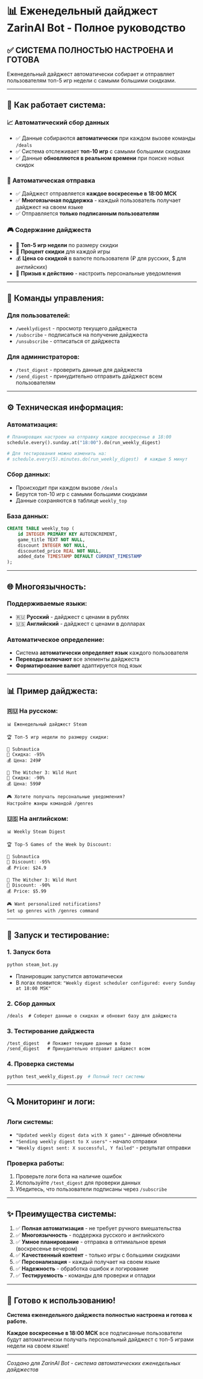 # 📊 Еженедельный дайджест ZarinAI Bot - Полное руководство

## ✅ СИСТЕМА ПОЛНОСТЬЮ НАСТРОЕНА И ГОТОВА

Еженедельный дайджест автоматически собирает и отправляет пользователям топ-5 игр недели с самыми большими скидками.

---

## 🎯 Как работает система:

### 📈 **Автоматический сбор данных**
- ✅ Данные собираются **автоматически** при каждом вызове команды `/deals`
- ✅ Система отслеживает **топ-10 игр** с самыми большими скидками
- ✅ Данные **обновляются в реальном времени** при поиске новых скидок

### 📅 **Автоматическая отправка**
- ✅ Дайджест отправляется **каждое воскресенье в 18:00 МСК**
- ✅ **Многоязычная поддержка** - каждый пользователь получает дайджест на своем языке
- ✅ Отправляется **только подписанным пользователям**

### 🎮 **Содержание дайджеста**
- 🥇 **Топ-5 игр недели** по размеру скидки
- 💸 **Процент скидки** для каждой игры
- 💰 **Цена со скидкой** в валюте пользователя (₽ для русских, $ для английских)
- 🎯 **Призыв к действию** - настроить персональные уведомления

---

## 🔧 Команды управления:

### **Для пользователей:**
- `/weeklydigest` - просмотр текущего дайджеста
- `/subscribe` - подписаться на получение дайджеста
- `/unsubscribe` - отписаться от дайджеста

### **Для администраторов:**
- `/test_digest` - проверить данные для дайджеста
- `/send_digest` - принудительно отправить дайджест всем пользователям

---

## ⚙️ Техническая информация:

### **Автоматизация:**
```python
# Планировщик настроен на отправку каждое воскресенье в 18:00
schedule.every().sunday.at("18:00").do(run_weekly_digest)

# Для тестирования можно изменить на:
# schedule.every(5).minutes.do(run_weekly_digest)  # каждые 5 минут
```

### **Сбор данных:**
- Происходит при каждом вызове `/deals`
- Берутся топ-10 игр с самыми большими скидками
- Данные сохраняются в таблице `weekly_top`

### **База данных:**
```sql
CREATE TABLE weekly_top (
    id INTEGER PRIMARY KEY AUTOINCREMENT,
    game_title TEXT NOT NULL,
    discount INTEGER NOT NULL,
    discounted_price REAL NOT NULL,
    added_date TIMESTAMP DEFAULT CURRENT_TIMESTAMP
);
```

---

## 🌐 Многоязычность:

### **Поддерживаемые языки:**
- 🇷🇺 **Русский** - дайджест с ценами в рублях
- 🇺🇸 **Английский** - дайджест с ценами в долларах

### **Автоматическое определение:**
- Система **автоматически определяет язык** каждого пользователя
- **Переводы включают** все элементы дайджеста
- **Форматирование валют** адаптируется под язык

---

## 📊 Пример дайджеста:

### 🇷🇺 **На русском:**
```
📊 Еженедельный дайджест Steam

🏆 Топ-5 игр недели по размеру скидки:

🥇 Subnautica
💸 Скидка: -95%
💰 Цена: 249₽

🥈 The Witcher 3: Wild Hunt
💸 Скидка: -90%
💰 Цена: 599₽

🎮 Хотите получать персональные уведомления? 
Настройте жанры командой /genres
```

### 🇺🇸 **На английском:**
```
📊 Weekly Steam Digest

🏆 Top-5 Games of the Week by Discount:

🥇 Subnautica
💸 Discount: -95%
💰 Price: $24.9

🥈 The Witcher 3: Wild Hunt
💸 Discount: -90%
💰 Price: $5.99

🎮 Want personalized notifications? 
Set up genres with /genres command
```

---

## 🚀 Запуск и тестирование:

### **1. Запуск бота**
```bash
python steam_bot.py
```
- Планировщик запустится автоматически
- В логах появится: `"Weekly digest scheduler configured: every Sunday at 18:00 MSK"`

### **2. Сбор данных**
```
/deals  # Соберет данные о скидках и обновит базу для дайджеста
```

### **3. Тестирование дайджеста**
```
/test_digest   # Покажет текущие данные в базе
/send_digest   # Принудительно отправит дайджест всем
```

### **4. Проверка системы**
```bash
python test_weekly_digest.py  # Полный тест системы
```

---

## 🔍 Мониторинг и логи:

### **Логи системы:**
- `"Updated weekly digest data with X games"` - данные обновлены
- `"Sending weekly digest to X users"` - начало отправки
- `"Weekly digest sent: X successful, Y failed"` - результат отправки

### **Проверка работы:**
1. Проверьте логи бота на наличие ошибок
2. Используйте `/test_digest` для проверки данных
3. Убедитесь, что пользователи подписаны через `/subscribe`

---

## ✨ Преимущества системы:

1. ✅ **Полная автоматизация** - не требует ручного вмешательства
2. ✅ **Многоязычность** - поддержка русского и английского
3. ✅ **Умное планирование** - отправка в оптимальное время (воскресенье вечером)
4. ✅ **Качественный контент** - только игры с большими скидками
5. ✅ **Персонализация** - каждый получает на своем языке
6. ✅ **Надежность** - обработка ошибок и логирование
7. ✅ **Тестируемость** - команды для проверки и отладки

---

## 🎯 Готово к использованию!

**Система еженедельного дайджеста полностью настроена и готова к работе.**

**Каждое воскресенье в 18:00 МСК** все подписанные пользователи будут автоматически получать персональный дайджест с топ-5 играми недели на своем языке!

---

*Создано для ZarinAI Bot - система автоматических еженедельных дайджестов*
